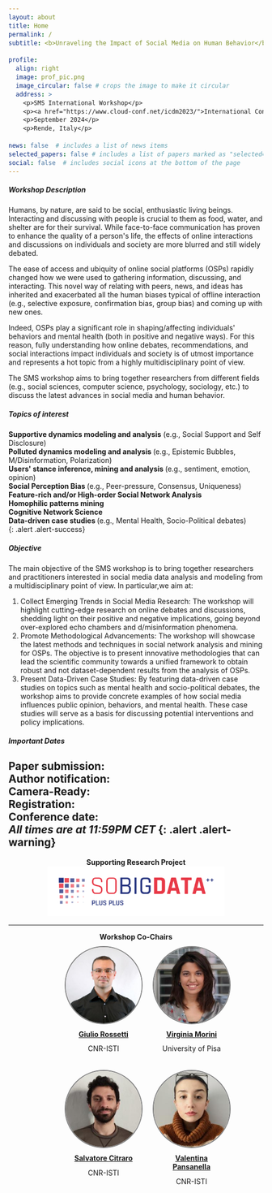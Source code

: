 ```yaml
---
layout: about
title: Home
permalink: /
subtitle: <b>Unraveling the Impact of Social Media on Human Behavior</b>

profile:
  align: right
  image: prof_pic.png
  image_circular: false # crops the image to make it circular
  address: >
    <p>SMS International Workshop</p>
    <p><a href="https://www.cloud-conf.net/icdm2023/">International Conference on Data Mining (ICDM)</a></p>
    <p>September 2024</p>
    <p>Rende, Italy</p>

news: false  # includes a list of news items
selected_papers: false # includes a list of papers marked as "selected={true}"
social: false  # includes social icons at the bottom of the page
---
```


##### Workshop Description
Humans, by nature, are said to be social, enthusiastic living beings. 
Interacting and discussing with people is crucial to them as food, water, and shelter are for their survival.
While face-to-face communication has proven to enhance the quality of a person's life, the effects of online interactions and discussions on individuals and society are more blurred and still widely debated.

The ease of access and ubiquity of online social platforms (OSPs) rapidly changed how we were used to gathering information, discussing, and interacting.
This novel way of relating with peers, news, and ideas has inherited and exacerbated all the human biases typical of offline interaction (e.g., selective exposure, confirmation bias, group bias) and coming up with new ones. 

Indeed, OSPs play a significant role in shaping/affecting individuals' behaviors and mental health (both in positive and negative ways). 
For this reason, fully understanding how online debates, recommendations, and social interactions impact individuals and society is of utmost importance and represents a hot topic from a highly multidisciplinary point of view.

The SMS workshop aims to bring together researchers from different fields (e.g., social sciences, computer science, psychology, sociology, etc.) to discuss the latest advances in social media and human behavior.

##### Topics of interest

<b>Supportive dynamics modeling and analysis</b> (e.g., Social Support and Self Disclosure) <br/>
<b>Polluted dynamics modeling and analysis </b> (e.g., Epistemic Bubbles, M/Disinformation, Polarization) <br/>
<b> Users' stance inference, mining and analysis </b> (e.g., sentiment, emotion, opinion) <br/>
<b> Social Perception Bias </b> (e.g., Peer-pressure, Consensus, Uniqueness)  <br/>
<b> Feature-rich and/or High-order Social Network Analysis </b> <br/>
<b> Homophilic patterns mining </b> <br/>
<b> Cognitive Network Science </b> <br/>
<b> Data-driven case studies </b> (e.g., Mental Health, Socio-Political debates) <br/>
{: .alert .alert-success}

##### Objective

The main objective of the SMS workshop is to bring together researchers and practitioners interested in social media data analysis and modeling from a multidisciplinary point of view. 
In particular,we aim at:

1. Collect Emerging Trends in Social Media Research: The workshop will highlight cutting-edge research on online debates and discussions, shedding light on their positive and negative implications, going beyond over-explored echo chambers and d/misinformation phenomena.
2. Promote Methodological Advancements: The workshop will showcase the latest methods and techniques in social network analysis and mining for OSPs. The objective is to present innovative methodologies that can lead the scientific community towards a unified framework to obtain robust and not dataset-dependent results from the analysis of OSPs.
3. Present Data-Driven Case Studies: By featuring data-driven case studies on topics such as mental health and socio-political debates, the workshop aims to provide concrete examples of how social media influences public opinion, behaviors, and mental health. These case studies will serve as a basis for discussing potential interventions and policy implications.

##### Important Dates
<b>Paper submission:</b>  <br/>
<b>Author notification:</b>  <br/>
<b>Camera-Ready:</b>  <br/>
<b>Registration:</b>  <br/>
<b>Conference date:</b>  <br/>
<i>All times are at 11:59PM CET</i>
{: .alert .alert-warning}
---

<div style="float: none; width: 100%; text-align: center"> 
    <b>Supporting Research Project</b>
</div>
<div style="float: none; width: 100%; text-align: center">
    <a href="http://sobigdata.eu/"><img src="assets/custom_images/SBD.png" style="width: 350px;"></a>
</div>

---
<div style="width: 100%; text-align: center"> 
<b>Workshop Co-Chairs</b>
</div>  
<div style="width: 100%; padding-left: 20%; text-align: center">



<div style="float: left; margin: 10px">
<a href="http://giuliorossetti.github.io/">
  <img src="assets/custom_images/Rossetti1.jpg" style="border: 2px solid gray; width: 150px; height: 150px; background-size: cover; border-radius: 50%;">
  </a>
  <span style="display: block; padding: 5%; text-align: center;"><a href="http://giuliorossetti.github.io/"><b>Giulio Rossetti</b></a></span>
  <span style="display: block; margin-top: -10px; text-align: center;"><p>CNR-ISTI</p></span>
</div>

<div style="float: left; margin: 10px">
<a href="https://kdd.isti.cnr.it/people/morini-virginia">
  <img src="assets/custom_images/morini.jpg" style="border: 2px solid gray; width: 150px; height: 150px; background-size: cover; border-radius: 50%;">
  </a>
  <span style="display: block; padding: 5%; text-align: center;"><a href="https://kdd.isti.cnr.it/people/morini-virginia"><b>Virginia Morini</b></a></span>
  <span style="display: block; margin-top: -10px; text-align: center;"><p>University of Pisa</p></span>
</div>

<div style="float: left; margin: 10px">
<a href="http://pages.di.unipi.it/citraro/">
  <img src="assets/custom_images/citraro.jpeg" style="border: 2px solid gray; width: 150px; height: 150px; background-size: cover; border-radius: 50%;">
  </a>
  <span style="display: block; padding: 5%; text-align: center;"><a href="http://pages.di.unipi.it/citraro/"><b>Salvatore Citraro</b></a></span>
  <span style="display: block; margin-top: -10px; text-align: center;"><p>CNR-ISTI</p></span>
</div>

<div style="float: left; margin: 10px">
<a href="https://kdd.isti.cnr.it/people/pansanella-valentina">
  <img src="assets/custom_images/pansanella.jpeg" style="border: 2px solid gray; width: 150px; height: 150px; background-size: cover; border-radius: 50%;">
  </a>
  <span style="display: block; padding: 5%; text-align: center;"><a href="https://kdd.isti.cnr.it/people/pansanella-valentina"><b>Valentina Pansanella</b></a></span>
  <span style="display: block; margin-top: -10px; text-align: center;"><p>CNR-ISTI</p></span>
</div>

</div>
